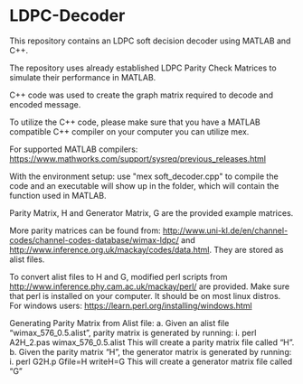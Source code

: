 # LDPC-Decoder
This repository contains an LDPC soft decision decoder using MATLAB and C++. 

The repository uses already established LDPC Parity Check Matrices to simulate their performance in MATLAB.

C++ code was used to create the graph matrix required to decode and encoded message. 

To utilize the C++ code, please make sure that you have a MATLAB compatible C++ compiler on your computer you
can utilize mex.

For supported MATLAB compilers: https://www.mathworks.com/support/sysreq/previous_releases.html

With the environment setup: use "mex soft_decoder.cpp" to compile the code and an executable will show
up in the folder, which will contain the function used in MATLAB.

Parity Matrix, H and Generator Matrix, G are the provided example matrices. 

More parity matrices can be found from: http://www.uni-kl.de/en/channel-codes/channel-codes-database/wimax-ldpc/
and http://www.inference.org.uk/mackay/codes/data.html. They are stored as alist files. 

To convert alist files to H and G, modified perl scripts from http://www.inference.phy.cam.ac.uk/mackay/perl/ are provided. Make sure that perl is installed on your computer. It should be on most linux distros. For windows users: https://learn.perl.org/installing/windows.html

Generating Parity Matrix from Alist file:
  a. Given an alist file “wimax_576_0.5.alist”, parity matrix is generated by running:
    i. perl A2H_2.pas wimax_576_0.5.alist
    This will create a parity matrix file called “H”.
  b. Given the parity matrix “H”, the generator matrix is generated by running:
    i. perl G2H.p Gfile=H writeH=G
    This will create a generator matrix file called “G”
